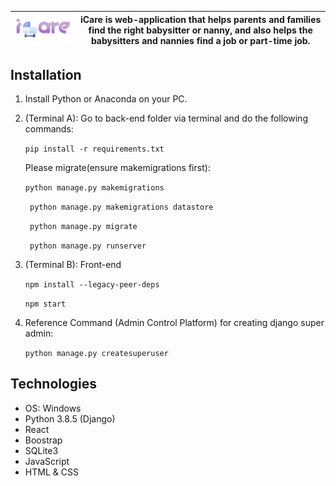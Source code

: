 | <img src="https://github.com/DorAzaria/iCare/blob/main/front-end/public/logo.png?raw=true" width="300px" hight="300px" /> | iCare is web-application that helps parents and families find the right babysitter or nanny, and also helps the babysitters and nannies find a job or part-time job.| 
| -- | -- |


## Installation

1. Install Python or Anaconda on your PC.
2. (Terminal A): Go to back-end folder via terminal and do the following commands:

   ``` pip install -r requirements.txt ```

   Please migrate(ensure makemigrations first):

   ``` python manage.py makemigrations ``` 

   ```  python manage.py makemigrations datastore ``` 

   ```  python manage.py migrate ``` 

   ```  python manage.py runserver ``` 

3. (Terminal B): Front-end

   ``` npm install --legacy-peer-deps ``` 
   
   ``` npm start ``` 
   
   
4. Reference Command (Admin Control Platform) for creating django super admin:

   ``` python manage.py createsuperuser ``` 


## Technologies
* OS: Windows
* Python 3.8.5 (Django)
* React
* Boostrap
* SQLite3
* JavaScript
* HTML & CSS
